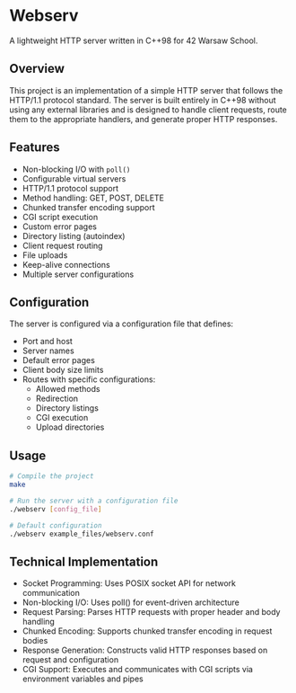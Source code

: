 # Webserv

A lightweight HTTP server written in C++98 for 42 Warsaw School.

## Overview

This project is an implementation of a simple HTTP server that follows the HTTP/1.1 protocol standard. The server is built entirely in C++98 without using any external libraries and is designed to handle client requests, route them to the appropriate handlers, and generate proper HTTP responses.

## Features

- Non-blocking I/O with `poll()`
- Configurable virtual servers
- HTTP/1.1 protocol support
- Method handling: GET, POST, DELETE
- Chunked transfer encoding support
- CGI script execution
- Custom error pages
- Directory listing (autoindex)
- Client request routing
- File uploads
- Keep-alive connections
- Multiple server configurations

## Configuration

The server is configured via a configuration file that defines:
- Port and host
- Server names
- Default error pages
- Client body size limits
- Routes with specific configurations:
  - Allowed methods
  - Redirection
  - Directory listings
  - CGI execution
  - Upload directories

## Usage

```bash
# Compile the project
make

# Run the server with a configuration file
./webserv [config_file]

# Default configuration
./webserv example_files/webserv.conf
```

## Technical Implementation
- Socket Programming: Uses POSIX socket API for network communication
- Non-blocking I/O: Uses poll() for event-driven architecture
- Request Parsing: Parses HTTP requests with proper header and body handling
- Chunked Encoding: Supports chunked transfer encoding in request bodies
- Response Generation: Constructs valid HTTP responses based on request and configuration
- CGI Support: Executes and communicates with CGI scripts via environment variables and pipes
